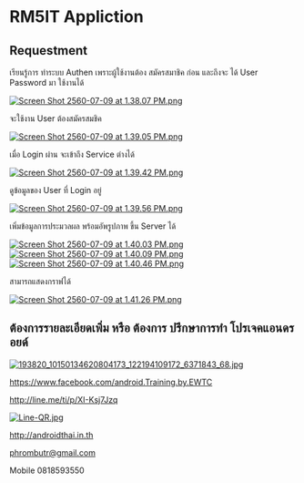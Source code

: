 # RM5IT Appliction

## Requestment
เรียนรู้การ ทำระบบ Authen เพราะผู้ใช้งานต้อง สมัครสมาชิค ก่อน
และถึงจะ ได้ User Password มา ใช้งานได้

[![Screen Shot 2560-07-09 at 1.38.07 PM.png](https://s22.postimg.org/tc6thum1t/Screen_Shot_2560-07-09_at_1.38.07_PM.png)](https://postimg.org/image/iclm68vml/)

จะใช้งาน User ต้องสมัครสมชิค

[![Screen Shot 2560-07-09 at 1.39.05 PM.png](https://s24.postimg.org/t7mtd97o5/Screen_Shot_2560-07-09_at_1.39.05_PM.png)](https://postimg.org/image/6vp0jv8k1/)

เมื่อ Login ผ่าน จะเข้าถึง Service ต่างได้

[![Screen Shot 2560-07-09 at 1.39.42 PM.png](https://s3.postimg.org/v2s919v0j/Screen_Shot_2560-07-09_at_1.39.42_PM.png)](https://postimg.org/image/u0i2iqc73/)

ดูข้อมูลของ User ที่ Login อยู่

[![Screen Shot 2560-07-09 at 1.39.56 PM.png](https://s14.postimg.org/4b5l1d5z5/Screen_Shot_2560-07-09_at_1.39.56_PM.png)](https://postimg.org/image/5q75q3725/)

เพิ่มข้อมูลการประมวลผล พร้อมอัพรูปภาพ ขึ้น Server ได้

[![Screen Shot 2560-07-09 at 1.40.03 PM.png](https://s24.postimg.org/3toy73jvp/Screen_Shot_2560-07-09_at_1.40.03_PM.png)](https://postimg.org/image/ljqms4xgh/) [![Screen Shot 2560-07-09 at 1.40.09 PM.png](https://s23.postimg.org/o51yc3pkb/Screen_Shot_2560-07-09_at_1.40.09_PM.png)](https://postimg.org/image/i449f12xz/) [![Screen Shot 2560-07-09 at 1.40.46 PM.png](https://s3.postimg.org/bn8kpqtfn/Screen_Shot_2560-07-09_at_1.40.46_PM.png)](https://postimg.org/image/5mavso6tb/)

สามารถแสดงกราฟได้

[![Screen Shot 2560-07-09 at 1.41.26 PM.png](https://s21.postimg.org/736pgdd2f/Screen_Shot_2560-07-09_at_1.41.26_PM.png)](https://postimg.org/image/xbhu5qx5v/)

## ต้องการรายละเอียดเพิ่ม หรือ ต้องการ ปรึกษาการทำ โปรเจคแอนดรอยด์

[![193820_10150134620804173_122194109172_6371843_68.jpg](https://s21.postimg.org/4i5tymwsn/193820_10150134620804173_122194109172_6371843_68.jpg)](https://postimg.org/image/4i5tymwsj/)

https://www.facebook.com/android.Training.by.EWTC

http://line.me/ti/p/XI-Ksj7Jzq

[![Line-QR.jpg](https://s9.postimg.org/41ec4gb3z/Line-_QR.jpg)](https://postimg.org/image/h5jwh535n/)

http://androidthai.in.th

phrombutr@gmail.com

Mobile 0818593550










